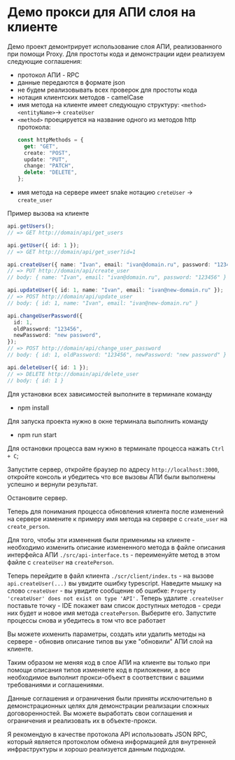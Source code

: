 # Демо прокси для АПИ слоя на клиенте

Демо проект демонтрирует использование слоя АПИ, реализованного при помощи Proxy.
Для простоты кода и демонстрации идеи реализуем следующие соглашения:

- протокол АПИ - RPC
- данные передаются в формате json
- не будем реализовывать всех проверок для простоты кода
- нотация клиентских методов - camelCase
- имя метода на клиенте имеет следующую структуру: `<method><entityName>`-> `createUser`
- `<method>` проецируется на название одного из методов http протокола:
  ```ts
  const httpMethods = {
    get: "GET",
    create: "POST",
    update: "PUT",
    change: "PATCH",
    delete: "DELETE",
  };
  ```
- имя метода на сервере имеет snake нотацию `creteUser` -> `create_user`

Пример вызова на клиенте

```ts
api.getUsers();
// => GET http://domain/api/get_users

api.getUser({ id: 1 });
// => GET http://domain/api/get_user?id=1

api.createUser({ name: "Ivan", email: "ivan@domain.ru", password: "123456" });
// => PUT http://domain/api/create_user
// body: { name: "Ivan", email: "ivan@domain.ru", password: "123456" }

api.updateUser({ id: 1, name: "Ivan", email: "ivan@new-domain.ru" });
// => POST http://domain/api/update_user
// body: { id: 1, name: "Ivan", email: "ivan@new-domain.ru" }

api.changeUserPassword({
  id: 1,
  oldPassword: "123456",
  newPassword: "new password",
});
// => POST http://domain/api/change_user_password
// body: { id: 1, oldPassword: "123456", newPassword: "new password" }

api.deleteUser({ id: 1 });
// => DELETE http://domain/api/delete_user
// body: { id: 1 }
```

Для установки всех зависимостей выполните в терминале команду

- npm install

Для запуска проекта нужно в окне терминала выполнить команду

- npm run start

Для остановки процесса вам нужно в терминале процесса нажать `Ctrl + C`;

Запустите сервер, откройте браузер по адресу `http://localhost:3000`, откройте консоль и убедитесь что все вызовы АПИ были выполнены успешно и вернули результат.

Остановите сервер.

Теперь для понимания процесса обновления клиента после изменений на сервере измените к примеру имя метода на сервере с `create_user` на `create_person`.

Для того, чтобы эти изменения были применимы на клиенте - необходимо изменить описание измененного метода в файле описания интерфейса АПИ `./src/api-interface.ts` - переименуйте метод в этом файле c `createUser` на `createPerson`.

Теперь перейдите в файл клиента `./scr/client/index.ts` - на вызове `api.createUser(...)` вы увидите ошибку typescript.
Наведите мышку на слово `createUser` - вы увидите сообщение об ошибке: `Property 'createUser' does not exist on type 'API'.` Теперь удалите `.createUser` поставьте точку - IDE покажет вам список доступных методов - среди них будет и новое имя метода `createPerson`. Выберите его. Запустите процессы снова и убедитесь в том что все работает

Вы можете ихменить параметры, создать или удалить методы на сервере - обновив описание типов вы уже "обновили" АПИ слой на клиенте.

Таким образом не меняя код в слое АПИ на клиенте вы только при помощи описания типов изменяете код в приложении, а все необходимое выполнит прокси-объект в соответствии с вашими требованиями и соглашениями.

Данные соглашения и ограничения были приняты исключительно в демонстрационных целях для демонстрации реализации сложных договоренностей.
Вы можете выработать свои соглашения и ограничения и реализовать их в объекте-прокси.

Я рекомендую в качестве протокола API использовать JSON RPC, который является протоколом обмена информацией для внутренней инфраструктуры и хорошо реализуется данным подходом.
